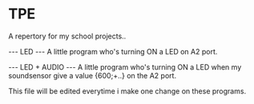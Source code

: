 # TPE
A repertory for my school projects.. 

--- LED ---
A little program who's turning ON a LED on A2 port.

--- LED + AUDIO ---
A little program who's turning ON a LED when my soundsensor give a value {600;+..} on the A2 port.

This file will be edited everytime i make one change on these programs.
